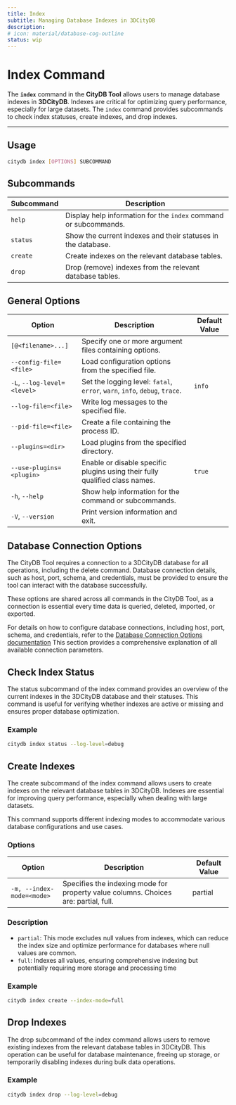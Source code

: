 ```yaml
---
title: Index
subtitle: Managing Database Indexes in 3DCityDB
description:
# icon: material/database-cog-outline
status: wip
---
```


# Index Command

The **`index`** command in the **CityDB Tool** allows users to manage database indexes in **3DCityDB**. 
Indexes are critical for optimizing query performance, especially for large datasets. 
The `index` command provides subcommands to check index statuses, create indexes, and drop indexes.

---

## Usage

```bash
citydb index [OPTIONS] SUBCOMMAND
```

## Subcommands

| Subcommand       | Description                                                       |
|-------------------|-------------------------------------------------------------------|
| `help`           | Display help information for the `index` command or subcommands.  |
| `status`         | Show the current indexes and their statuses in the database.      |
| `create`         | Create indexes on the relevant database tables.                   |
| `drop`           | Drop (remove) indexes from the relevant database tables.          |

## General Options

| Option                               | Description                                                                 | Default Value |
|--------------------------------------|-----------------------------------------------------------------------------|---------------|
| `[@<filename>...]`                   | Specify one or more argument files containing options.                      |               |
| `--config-file=<file>`               | Load configuration options from the specified file.                         |               |
| `-L`, `--log-level=<level>`          | Set the logging level: `fatal`, `error`, `warn`, `info`, `debug`, `trace`.   | `info`        |
| `--log-file=<file>`                  | Write log messages to the specified file.                                   |               |
| `--pid-file=<file>`                  | Create a file containing the process ID.                                    |               |
| `--plugins=<dir>`                    | Load plugins from the specified directory.                                  |               |
| `--use-plugins=<plugin>`             | Enable or disable specific plugins using their fully qualified class names. | `true`        |
| `-h`, `--help`                       | Show help information for the command or subcommands.                       |               |
| `-V`, `--version`                    | Print version information and exit.                                         |               |

## Database Connection Options

The CityDB Tool requires a connection to a 3DCityDB database for all operations, including the delete command.
Database connection details, such as host, port, schema, and credentials, must be provided to ensure the
tool can interact with the database successfully.

These options are shared across all commands in the CityDB Tool, as a connection is essential every time data
is queried, deleted, imported, or exported.

For details on how to configure database connections, including host, port, schema, and credentials,
refer to the [Database Connection Options documentation](db-connection.md) This section provides a comprehensive explanation of
all available connection parameters.

## Check Index Status

The status subcommand of the index command provides an overview of the current indexes in the 3DCityDB
database and their statuses. This command is useful for verifying whether indexes are active or missing and
ensures proper database optimization.

### Example

```bash
citydb index status --log-level=debug
```

## Create Indexes 

The create subcommand of the index command allows users to create indexes on the relevant database tables in 3DCityDB. 
Indexes are essential for improving query performance, especially when dealing with large datasets.

This command supports different indexing modes to accommodate various database configurations and use cases.

### Options

| Option                               | Description                                                                 | Default Value |
|--------------------------------------|-----------------------------------------------------------------------------|---------------|
| `-m, --index-mode=<mode>`            | Specifies the indexing mode for property value columns. Choices are: partial, full.| partial       |

### Description

- `partial`: This mode excludes null values from indexes, which can reduce the index size and optimize performance for databases where null values are common.
- `full`: Indexes all values, ensuring comprehensive indexing but potentially requiring more storage and processing time

### Example

```bash
citydb index create --index-mode=full
```

## Drop Indexes

The drop subcommand of the index command allows users to remove existing indexes from the relevant database tables 
in 3DCityDB. This operation can be useful for database maintenance, freeing up storage, or temporarily disabling 
indexes during bulk data operations.


### Example

```bash
citydb index drop --log-level=debug
```